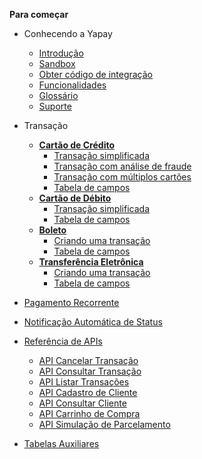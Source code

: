 <!-- docs/_sidebar.md -->

**Para começar**

* Conhecendo a Yapay
    * [Introdução](/)
    * [Sandbox](sandbox.md)
    * [Obter código de integração](obter-token.md)
    * [Funcionalidades](funcionalidade.md)
    * [Glossário](glossario.md)
    * [Suporte](suporte.md)

* Transação	
    * [**Cartão de Crédito**](transacao-cartao-de-credito.md)
      * [Transação simplificada](transacao-simplificada.md)
      * [Transação com análise de fraude](transacao-analise-fraude.md)
      * [Transação com múltiplos cartões](transacao-multiplos-cartoes.md)
      * [Tabela de campos](tabela-cartoes-credito.md)
    * [**Cartão de Débito**](transacao-cartao-de-debito.md)
      * [Transação simplificada](transacao-simplificada-debito.md)
      * [Tabela de campos](tabela-cartoes-debito.md)
    * [**Boleto**](transacao-boleto.md)
      * [Criando uma transação](transacao-simp-boleto.md)
      * [Tabela de campos](tabela-boletos.md)
    * [**Transferência Eletrônica**](transacao-tef.md)
      * [Criando uma transação](transacao-simp-tef.md)
      * [Tabela de campos](tabela-transferencia.md)

* [Pagamento Recorrente](pagamento-recorrente.md)

* [Notificação Automática de Status](nas.md)
* [Referência de APIs](apis.md)
	* [API Cancelar Transação](api-cancelar-transacao.md)
	* [API Consultar Transação](api-consultar-transacao.md)
	* [API Listar Transações](api-listar-transacoes.md)
	* [API Cadastro de Cliente](api-cadastro-cliente.md)
	* [API Consultar Cliente](api-consultar-cliente.md)
	* [API Carrinho de Compra](api-carrinho-compra.md)
	* [API Simulação de Parcelamento](api-simulacao-parcelamento.md)



* [Tabelas Auxiliares](tabelas.md)
